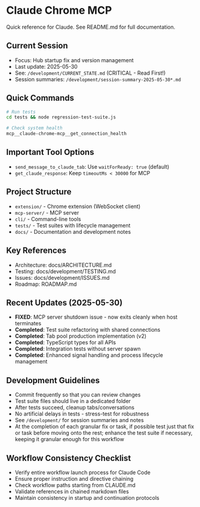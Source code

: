 # Claude Chrome MCP

Quick reference for Claude. See README.md for full documentation.

## Current Session
- Focus: Hub startup fix and version management
- Last update: 2025-05-30
- See: `/development/CURRENT_STATE.md` (CRITICAL - Read First!)
- Session summaries: `/development/session-summary-2025-05-30*.md`

## Quick Commands
```bash
# Run tests
cd tests && node regression-test-suite.js

# Check system health
mcp__claude-chrome-mcp__get_connection_health
```

## Important Tool Options
- `send_message_to_claude_tab`: Use `waitForReady: true` (default)
- `get_claude_response`: Keep `timeoutMs < 30000` for MCP

## Project Structure
- `extension/` - Chrome extension (WebSocket client)
- `mcp-server/` - MCP server
- `cli/` - Command-line tools
- `tests/` - Test suites with lifecycle management
- `docs/` - Documentation and development notes

## Key References
- Architecture: docs/ARCHITECTURE.md
- Testing: docs/development/TESTING.md  
- Issues: docs/development/ISSUES.md
- Roadmap: ROADMAP.md

## Recent Updates (2025-05-30)
- **FIXED**: MCP server shutdown issue - now exits cleanly when host terminates
- **Completed**: Test suite refactoring with shared connections
- **Completed**: Tab pool production implementation (v2)
- **Completed**: TypeScript types for all APIs
- **Completed**: Integration tests without server spawn
- **Completed**: Enhanced signal handling and process lifecycle management

## Development Guidelines
- Commit frequently so that you can review changes
- Test suite files should live in a dedicated folder
- After tests succeed, cleanup tabs/conversations
- No artificial delays in tests - stress-test for robustness
- See `/development/` for session summaries and notes
- At the completion of each granular fix or task, if possible test just that fix or task before moving onto the rest; enhance the test suite if necessary, keeping it granular enough for this workflow

## Workflow Consistency Checklist
- Verify entire workflow launch process for Claude Code
- Ensure proper instruction and directive chaining
- Check workflow paths starting from CLAUDE.md
- Validate references in chained markdown files
- Maintain consistency in startup and continuation protocols